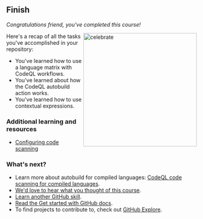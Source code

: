 ## Finish

_Congratulations friend, you've completed this course!_

<img src="https://octodex.github.com/images/welcometocat.png" alt=celebrate width=300 align=right>

Here's a recap of all the tasks you've accomplished in your repository:

-   You've learned how to use a language matrix with CodeQL workflows.
-   You've learned about how the CodeQL autobuild action works.
-   You've learned how to use contextual expressions.

### Additional learning and resources

- [Configuring code scanning](https://docs.github.com/en/code-security/code-scanning/automatically-scanning-your-code-for-vulnerabilities-and-errors/configuring-code-scanning)

### What's next?

-   Learn more about autobuild for compiled languages: [CodeQL code scanning for compiled languages](https://docs.github.com/en/code-security/code-scanning/creating-an-advanced-setup-for-code-scanning/codeql-code-scanning-for-compiled-languages).
-   [We'd love to hear what you thought of this course](https://github.com/skills/.github/discussions).
-   [Learn another GitHub skill](https://github.com/skills).
-   [Read the Get started with GitHub docs](https://docs.github.com/en/get-started).
-   To find projects to contribute to, check out [GitHub Explore](https://github.com/explore).
